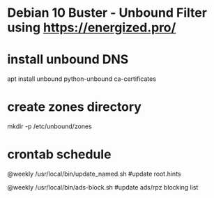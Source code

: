 # Debian 10 Buster - Unbound Filter using https://energized.pro/

# install unbound DNS
apt install unbound python-unbound ca-certificates

# create zones directory
mkdir -p /etc/unbound/zones

# crontab schedule
@weekly /usr/local/bin/update_named.sh #update root.hints

@weekly /usr/local/bin/ads-block.sh #update ads/rpz blocking list
